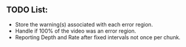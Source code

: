 ## TODO List:
- Store the warning(s) associated with each error region.
- Handle if 100% of the video was an error region.
- Reporting Depth and Rate after fixed intervals not once per chunk.